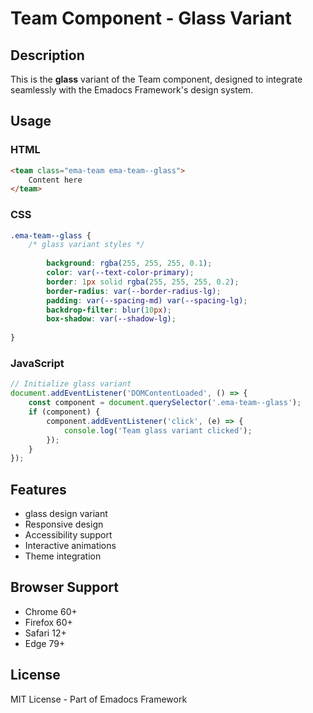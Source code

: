# Team Component - Glass Variant

## Description
This is the **glass** variant of the Team component, designed to integrate seamlessly with the Emadocs Framework's design system.

## Usage

### HTML
```html
<team class="ema-team ema-team--glass">
    Content here
</team>
```

### CSS
```css
.ema-team--glass {
    /* glass variant styles */
    
        background: rgba(255, 255, 255, 0.1);
        color: var(--text-color-primary);
        border: 1px solid rgba(255, 255, 255, 0.2);
        border-radius: var(--border-radius-lg);
        padding: var(--spacing-md) var(--spacing-lg);
        backdrop-filter: blur(10px);
        box-shadow: var(--shadow-lg);
    
}
```

### JavaScript
```javascript
// Initialize glass variant
document.addEventListener('DOMContentLoaded', () => {
    const component = document.querySelector('.ema-team--glass');
    if (component) {
        component.addEventListener('click', (e) => {
            console.log('Team glass variant clicked');
        });
    }
});
```

## Features
- glass design variant
- Responsive design
- Accessibility support
- Interactive animations
- Theme integration

## Browser Support
- Chrome 60+
- Firefox 60+
- Safari 12+
- Edge 79+

## License
MIT License - Part of Emadocs Framework

